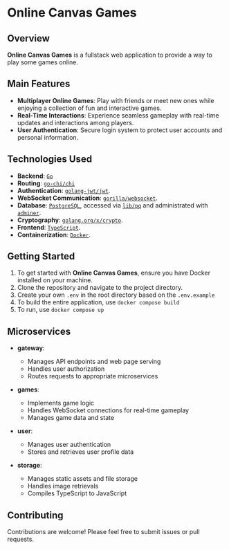 # Online Canvas Games

## Overview

**Online Canvas Games** is a fullstack web application to provide a way to play some games online.

## Main Features

- **Multiplayer Online Games**: Play with friends or meet new ones while enjoying a collection of fun and interactive games.
- **Real-Time Interactions**: Experience seamless gameplay with real-time updates and interactions among players.
- **User Authentication**: Secure login system to protect user accounts and personal information.

## Technologies Used

- **Backend**: [`Go`](https://golang.org/)
- **Routing**: [`go-chi/chi`](https://github.com/go-chi/chi)
- **Authentication**: [`golang-jwt/jwt`](https://github.com/golang-jwt/jwt).
- **WebSocket Communication**: [`gorilla/websocket`](https://github.com/gorilla/websocket).
- **Database**: [`PostgreSQL`](https://www.postgresql.org/), accessed via [`lib/pq`](https://github.com/lib/pq) and administrated with [`adminer`](https://www.adminer.org/).
- **Cryptography**: [`golang.org/x/crypto`](https://golang.org/x/crypto).
- **Frontend**: [`TypeScript`](https://www.typescriptlang.org/).
- **Containerization**: [`Docker`](https://www.docker.com/).

## Getting Started

1. To get started with **Online Canvas Games**, ensure you have Docker installed on your machine.
2. Clone the repository and navigate to the project directory.
3. Create your own `.env` in the root directory based on the `.env.example`
4. To build the entire application, use `docker compose build`
5. To run, use `docker compose up` 

## Microservices

- **gateway**: 
  - Manages API endpoints and web page serving
  - Handles user authorization
  - Routes requests to appropriate microservices

- **games**: 
  - Implements game logic
  - Handles WebSocket connections for real-time gameplay
  - Manages game data and state

- **user**: 
  - Manages user authentication
  - Stores and retrieves user profile data

- **storage**: 
  - Manages static assets and file storage
  - Handles image retrievals
  - Compiles TypeScript to JavaScript

## Contributing

Contributions are welcome! Please feel free to submit issues or pull requests.